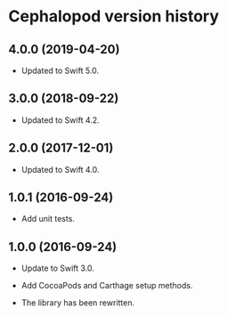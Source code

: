 # Cephalopod version history

## 4.0.0 (2019-04-20)

* Updated to Swift 5.0.


## 3.0.0 (2018-09-22)

* Updated to Swift 4.2.


## 2.0.0 (2017-12-01)

* Updated to Swift 4.0.


## 1.0.1 (2016-09-24)

* Add unit tests.


## 1.0.0 (2016-09-24)

* Update to Swift 3.0.

* Add CocoaPods and Carthage setup methods.

* The library has been rewritten.